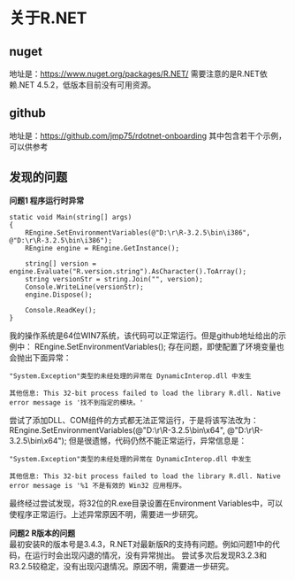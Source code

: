 关于R.NET
==================================================
nuget
--------------------------------------------------
地址是：https://www.nuget.org/packages/R.NET/
需要注意的是R.NET依赖.NET 4.5.2，低版本目前没有可用资源。

github
--------------------------------------------------
地址是：https://github.com/jmp75/rdotnet-onboarding
其中包含若干个示例，可以供参考

发现的问题
--------------------------------------------------
**问题1 程序运行时异常**
```
static void Main(string[] args)
{
	REngine.SetEnvironmentVariables(@"D:\r\R-3.2.5\bin\i386", @"D:\r\R-3.2.5\bin\i386");
	REngine engine = REngine.GetInstance();

	string[] version = engine.Evaluate("R.version.string").AsCharacter().ToArray();
	string versionStr = string.Join("", version);
	Console.WriteLine(versionStr);
	engine.Dispose();

	Console.ReadKey();        
}
```
我的操作系统是64位WIN7系统，该代码可以正常运行。但是github地址给出的示例中：
REngine.SetEnvironmentVariables();
存在问题，即使配置了环境变量也会抛出下面异常：
```
"System.Exception"类型的未经处理的异常在 DynamicInterop.dll 中发生 

其他信息: This 32-bit process failed to load the library R.dll. Native error message is '找不到指定的模块。'
```
尝试了添加DLL、COM组件的方式都无法正常运行，于是将该写法改为：
REngine.SetEnvironmentVariables(@"D:\r\R-3.2.5\bin\x64", @"D:\r\R-3.2.5\bin\x64");
但是很遗憾，代码仍然不能正常运行，异常信息是：
```
"System.Exception"类型的未经处理的异常在 DynamicInterop.dll 中发生 

其他信息: This 32-bit process failed to load the library R.dll. Native error message is '%1 不是有效的 Win32 应用程序。
```
最终经过尝试发现，将32位的R.exe目录设置在Environment Variables中，可以使程序正常运行。上述异常原因不明，需要进一步研究。

**问题2 R版本的问题**<br>
最初安装R的版本号是3.4.3，R.NET对最新版R的支持有问题。例如问题1中的代码，在运行时会出现闪退的情况，没有异常抛出。
尝试多次后发现R3.2.3和R3.2.5较稳定，没有出现闪退情况。原因不明，需要进一步研究。

